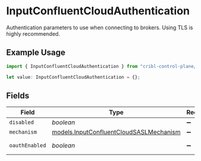 # InputConfluentCloudAuthentication

Authentication parameters to use when connecting to brokers. Using TLS is highly recommended.

## Example Usage

```typescript
import { InputConfluentCloudAuthentication } from "cribl-control-plane/models";

let value: InputConfluentCloudAuthentication = {};
```

## Fields

| Field                                                                                    | Type                                                                                     | Required                                                                                 | Description                                                                              |
| ---------------------------------------------------------------------------------------- | ---------------------------------------------------------------------------------------- | ---------------------------------------------------------------------------------------- | ---------------------------------------------------------------------------------------- |
| `disabled`                                                                               | *boolean*                                                                                | :heavy_minus_sign:                                                                       | N/A                                                                                      |
| `mechanism`                                                                              | [models.InputConfluentCloudSASLMechanism](../models/inputconfluentcloudsaslmechanism.md) | :heavy_minus_sign:                                                                       | N/A                                                                                      |
| `oauthEnabled`                                                                           | *boolean*                                                                                | :heavy_minus_sign:                                                                       | Enable OAuth authentication                                                              |